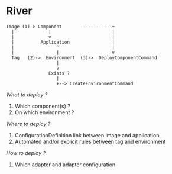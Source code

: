 # River

```
Image (1)-> Component       ------------+
  |             |                       |
  |             v                       |
  |          Application                |
  |                ^                    |
  |                |                    v
  Tag   (2)->  Environment  (3)->  DeployComponentCommand
                   |
                   v
                Exists ?
                   |
                   +--> CreateEnvironmentCommand
```

*What to deploy ?*
1. Which component(s) ?
2. On which environment ?

*Where to deploy ?*
1. ConfigurationDefinition link between image and application
2. Automated and/or explicit rules between tag and environment

*How to deploy ?*
1. Which adapter and adapter configuration
